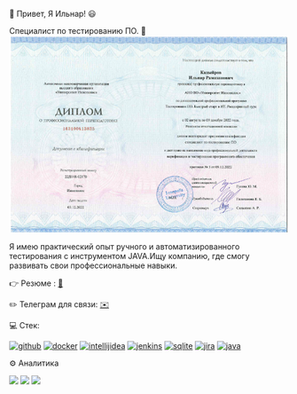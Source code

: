 👋 Привет, Я Ильнар! :smiley:

Специалист по тестированию ПО. :100:
![](https://github.com/Ilnartest/Ilnartest/blob/main/%D0%94%D0%B8%D0%BF%D0%BB%D0%BE%D0%BC%20%D0%98%D0%BD%D0%BD%D0%BE%D0%BF%D0%BE%D0%BB%D0%B8%D1%81.png)

   Я имею практический опыт ручного и автоматизированного тестирования с инструментом JAVA.Ищу компанию, где смогу развивать свои профессиональные навыки.

 :point_right: Резюме : [:scroll:](https://disk.yandex.ru/i/MXnFZaUjLF7d7A)
 
 :pencil2: Телеграм для связи: [:envelope:](//t.me/IlnarKadyyrov)

:computer: Стек:
  
[<img src='https://cdn.jsdelivr.net/npm/simple-icons@3.0.1/icons/github.svg' alt='github' height='100'>](https://github.com/https://github.com/Ilnartest) [<img src='https://cdn.jsdelivr.net/npm/simple-icons@3.0.1/icons/docker.svg' alt='docker' height='100'>](https://www.docker.com/)  [<img src='https://cdn.jsdelivr.net/npm/simple-icons@3.0.1/icons/intellijidea.svg' alt='intellijidea' height='100'>](https://www.jetbrains.com/ru-ru/idea/) [<img src='https://cdn.jsdelivr.net/npm/simple-icons@3.0.1/icons/jenkins.svg' alt='jenkins' height='100'>](https://www.jenkins.io/)   [<img src='https://cdn.jsdelivr.net/npm/simple-icons@3.0.1/icons/sqlite.svg' alt='sqlite' height='100'>](https://www.sqlite.org/index.html) [<img src='https://cdn.jsdelivr.net/npm/simple-icons@3.0.1/icons/jira.svg' alt='jira' height='100'>](https://www.atlassian.com/ru/software/jira)  [<img src='https://cdn.jsdelivr.net/npm/simple-icons@3.0.1/icons/java.svg' alt='java' height='100'>](https://www.java.com/ru/)  


 :gear: Аналитика
 
![](http://github-profile-summary-cards.vercel.app/api/cards/stats?username=Ilnartest&theme=algolia)
![](http://github-profile-summary-cards.vercel.app/api/cards/repos-per-language?username=Ilnartest&theme=algolia)
![](https://github-profile-summary-cards.vercel.app/api/cards/profile-details?username=Ilnartest&theme=algolia)








